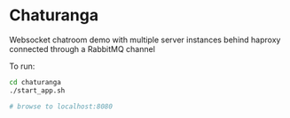 # Chaturanga

Websocket chatroom demo with multiple server instances behind haproxy connected through a RabbitMQ channel

To run:
```bash
cd chaturanga
./start_app.sh

# browse to localhost:8080
```
